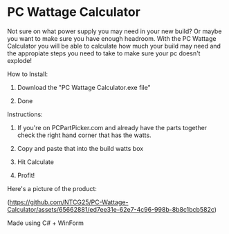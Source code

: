 # PC Wattage Calculator
Not sure on what power supply you may need in your new build? Or maybe you want to make sure you have enough headroom. 
With the PC Wattage Calculator you will be able to calculate how much your build may need and the appropiate steps you need to take to make sure your pc doesn't explode! 


How to Install:

1. Download the "PC Wattage Calculator.exe file"

2. Done

Instructions: 

1. If you're on PCPartPicker.com and already have the parts together check the right hand corner that has the watts.

2. Copy and paste that into the build watts box

3. Hit Calculate

4. Profit!






Here's a picture of the product:

(https://github.com/NTCG25/PC-Wattage-Calculator/assets/65662881/ed7ee31e-62e7-4c96-998b-8b8c1bcb582c)


Made using C# + WinForm
